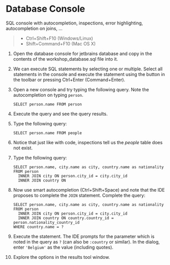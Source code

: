 # Database Console

SQL console with autocompletion, inspections, error highlighting, autocompletion on joins, ...

> * Ctrl+Shift+F10 (Windows/Linux)
> * Shift+Command+F10 (Mac OS X)

1. Open the database console for jetbrains database and copy in the contents of the workshop_database.sql file into it.
2. We can execute SQL statements by selecting one or multiple. Select all statements in the console and execute
   the statement using the button in the toolbar or pressing Ctrl+Enter (Command+Enter).
3. Open a new console and try typing the following query. Note the autocompletion on typing `person`.

    `SELECT person.name FROM person`

4. Execute the query and see the query results.
5. Type the following query:

    `SELECT person.name FROM people`

6. Notice that just like with code, inspections tell us the _people_ table does not exist.
7. Type the following query:

    ```
    SELECT person.name, city.name as city, country.name as nationality
    FROM person
      INNER JOIN city ON person.city_id = city.city_id
      INNER JOIN country ON
    ```

8. Now use smart autocompletion (Ctrl+Shift+Space) and note that the IDE proposes to complete the `JOIN` statement.
    Complete the query:

    ```
    SELECT person.name, city.name as city, country.name as nationality
    FROM person
      INNER JOIN city ON person.city_id = city.city_id
      INNER JOIN country ON country.country_id = person.nationality_country_id
    WHERE country.name = ?
    ```

9. Execute the statement. The IDE prompts for the parameter which is noted in the query as `?` (can also be `:country` or similar).
    In the dialog, enter `'Belgium'` as the value (including quotes).
10. Explore the options in the results tool window.
